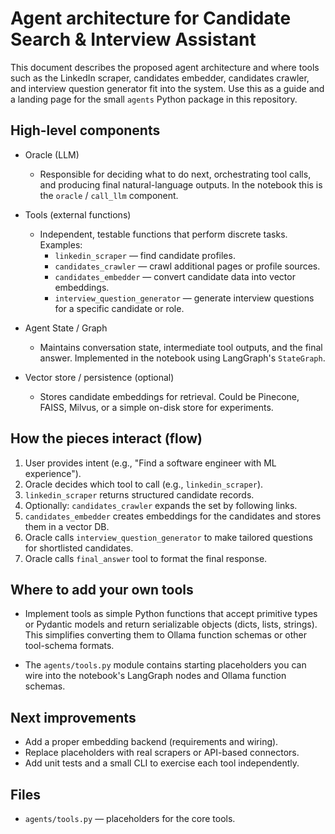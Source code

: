 # Agent architecture for Candidate Search & Interview Assistant

This document describes the proposed agent architecture and where tools such as
the LinkedIn scraper, candidates embedder, candidates crawler, and interview
question generator fit into the system. Use this as a guide and a landing page
for the small `agents` Python package in this repository.

## High-level components

- Oracle (LLM)
  - Responsible for deciding what to do next, orchestrating tool calls, and
    producing final natural-language outputs. In the notebook this is the
    `oracle` / `call_llm` component.

- Tools (external functions)
  - Independent, testable functions that perform discrete tasks. Examples:
    - `linkedin_scraper` — find candidate profiles.
    - `candidates_crawler` — crawl additional pages or profile sources.
    - `candidates_embedder` — convert candidate data into vector embeddings.
    - `interview_question_generator` — generate interview questions for a
      specific candidate or role.

- Agent State / Graph
  - Maintains conversation state, intermediate tool outputs, and the final
    answer. Implemented in the notebook using LangGraph's `StateGraph`.

- Vector store / persistence (optional)
  - Stores candidate embeddings for retrieval. Could be Pinecone, FAISS,
    Milvus, or a simple on-disk store for experiments.

## How the pieces interact (flow)

1. User provides intent (e.g., "Find a software engineer with ML experience").
2. Oracle decides which tool to call (e.g., `linkedin_scraper`).
3. `linkedin_scraper` returns structured candidate records.
4. Optionally: `candidates_crawler` expands the set by following links.
5. `candidates_embedder` creates embeddings for the candidates and stores
   them in a vector DB.
6. Oracle calls `interview_question_generator` to make tailored questions for
   shortlisted candidates.
7. Oracle calls `final_answer` tool to format the final response.

## Where to add your own tools

- Implement tools as simple Python functions that accept primitive types or
  Pydantic models and return serializable objects (dicts, lists, strings). This
  simplifies converting them to Ollama function schemas or other tool-schema
  formats.

- The `agents/tools.py` module contains starting placeholders you can wire into
  the notebook's LangGraph nodes and Ollama function schemas.

## Next improvements

- Add a proper embedding backend (requirements and wiring).
- Replace placeholders with real scrapers or API-based connectors.
- Add unit tests and a small CLI to exercise each tool independently.

## Files

- `agents/tools.py` — placeholders for the core tools.
